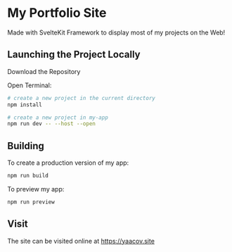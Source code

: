# My Portfolio Site

Made with SvelteKit Framework to display most of my projects on the Web!

## Launching the Project Locally

Download the Repository

Open Terminal:
```bash
# create a new project in the current directory
npm install

# create a new project in my-app
npm run dev -- --host --open
```

## Building

To create a production version of my app:

```bash
npm run build
```

To preview my app:

```bash
npm run preview
```
## Visit

The site can be visited online at https://yaacov.site
